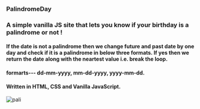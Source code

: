 ### PalindromeDay
### A simple vanilla JS site that lets you know if your birthday is a palindrome or not !
#### If the date is not a palindrome then we change future and past date by one day and check if it is a palindrome in below three formats. If yes then we return the date along with the neartest value i.e. break the loop.
#### formarts--- dd-mm-yyyy, mm-dd-yyyy, yyyy-mm-dd.
#### Written in HTML, CSS and Vanilla JavaScript.
![pali](https://hips.hearstapps.com/hmg-prod.s3.amazonaws.com/images/cute-birthday-instagram-captions-1584723902.jpg)
